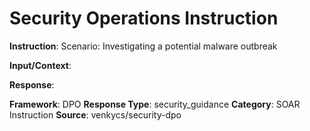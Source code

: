 # Security Operations Instruction

**Instruction**: Scenario: Investigating a potential malware outbreak

**Input/Context**: 

**Response**: 

**Framework**: DPO
**Response Type**: security_guidance
**Category**: SOAR Instruction
**Source**: venkycs/security-dpo
